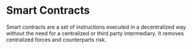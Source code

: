 # Smart Contracts

Smart contracts are a set of instructions executed in a decentralized way without the need for a centralized or third party intermediary. It removes centralized forces and counterparts risk.

